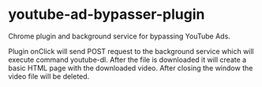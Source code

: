 # youtube-ad-bypasser-plugin

Chrome plugin and background service for bypassing YouTube Ads.

Plugin onClick will send POST request to the background service which will execute command youtube-dl. After the file is downloaded it will create a basic HTML page with the downloaded video. After closing the window the video file will be deleted.
